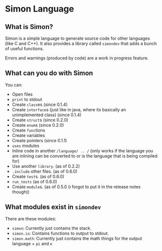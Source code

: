 Simon Language
==============


What is Simon?
--------------

Simon is a simple language to generate source code for other languages (like C and C++). It also provides a library
called `simondev` that adds a bunch of useful functions.

Errors and warnings (produced by code) are a work in progress feature.

What can you do with Simon
--------------------------

You can:

* Open files
* `print` to stdout
* Create `class`es (since 0.1.4)
* Create `interface`s (just like in java, where its basically an unimplemented class) (since 0.1.4)
* Create `struct`s (since 0.2.0)
* Create `enum`s (since 0.2.0)
* Create `func`tions
* Create variables
* Create pointers (since 0.1.1)
* `uses` modules
* Inline code in another `/language/ .. /` (only works if the language you are inlining can be converted to or is the language
  that is being compiled for)
* Use another `library`. (as of 0.2.2)
* `.include` other files. (as of 0.6.0)
* Create `test`s. (as of 0.6.0)
* `run_tests` (as of 0.6.0)
* Create `module`s. (as of 0.5.0 (i forgot to put it in the release notes though))

What modules exist in `simondev`
--------------------------------

There are these modules:

* `simon`: Currently just contains the stack.
* `simon.io`: Contains functions to output to stdout.
* `simon.math`: Currently just contains the math things for the output language + `pi` and `e`
